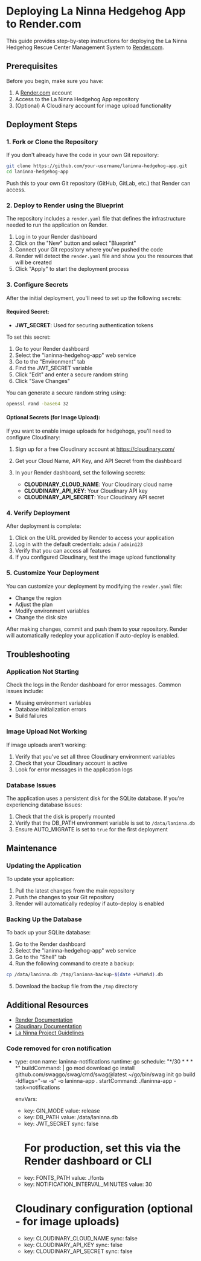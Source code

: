 # Deploying La Ninna Hedgehog App to Render.com

This guide provides step-by-step instructions for deploying the La Ninna Hedgehog Rescue Center Management System to [Render.com](https://render.com).

## Prerequisites

Before you begin, make sure you have:

1. A [Render.com](https://render.com) account
2. Access to the La Ninna Hedgehog App repository
3. (Optional) A Cloudinary account for image upload functionality

## Deployment Steps

### 1. Fork or Clone the Repository

If you don't already have the code in your own Git repository:

```bash
git clone https://github.com/your-username/laninna-hedgehog-app.git
cd laninna-hedgehog-app
```

Push this to your own Git repository (GitHub, GitLab, etc.) that Render can access.

### 2. Deploy to Render using the Blueprint

The repository includes a `render.yaml` file that defines the infrastructure needed to run the application on Render.

1. Log in to your Render dashboard
2. Click on the "New" button and select "Blueprint"
3. Connect your Git repository where you've pushed the code
4. Render will detect the `render.yaml` file and show you the resources that will be created
5. Click "Apply" to start the deployment process

### 3. Configure Secrets

After the initial deployment, you'll need to set up the following secrets:

#### Required Secret:

- **JWT_SECRET**: Used for securing authentication tokens

To set this secret:

1. Go to your Render dashboard
2. Select the "laninna-hedgehog-app" web service
3. Go to the "Environment" tab
4. Find the JWT_SECRET variable
5. Click "Edit" and enter a secure random string
6. Click "Save Changes"

You can generate a secure random string using:

```bash
openssl rand -base64 32
```

#### Optional Secrets (for Image Upload):

If you want to enable image uploads for hedgehogs, you'll need to configure Cloudinary:

1. Sign up for a free Cloudinary account at https://cloudinary.com/
2. Get your Cloud Name, API Key, and API Secret from the dashboard
3. In your Render dashboard, set the following secrets:

   - **CLOUDINARY_CLOUD_NAME**: Your Cloudinary cloud name
   - **CLOUDINARY_API_KEY**: Your Cloudinary API key
   - **CLOUDINARY_API_SECRET**: Your Cloudinary API secret

### 4. Verify Deployment

After deployment is complete:

1. Click on the URL provided by Render to access your application
2. Log in with the default credentials: `admin` / `admin123`
3. Verify that you can access all features
4. If you configured Cloudinary, test the image upload functionality

### 5. Customize Your Deployment

You can customize your deployment by modifying the `render.yaml` file:

- Change the region
- Adjust the plan
- Modify environment variables
- Change the disk size

After making changes, commit and push them to your repository. Render will automatically redeploy your application if auto-deploy is enabled.

## Troubleshooting

### Application Not Starting

Check the logs in the Render dashboard for error messages. Common issues include:

- Missing environment variables
- Database initialization errors
- Build failures

### Image Upload Not Working

If image uploads aren't working:

1. Verify that you've set all three Cloudinary environment variables
2. Check that your Cloudinary account is active
3. Look for error messages in the application logs

### Database Issues

The application uses a persistent disk for the SQLite database. If you're experiencing database issues:

1. Check that the disk is properly mounted
2. Verify that the DB_PATH environment variable is set to `/data/laninna.db`
3. Ensure AUTO_MIGRATE is set to `true` for the first deployment

## Maintenance

### Updating the Application

To update your application:

1. Pull the latest changes from the main repository
2. Push the changes to your Git repository
3. Render will automatically redeploy if auto-deploy is enabled

### Backing Up the Database

To back up your SQLite database:

1. Go to the Render dashboard
2. Select the "laninna-hedgehog-app" web service
3. Go to the "Shell" tab
4. Run the following command to create a backup:

```bash
cp /data/laninna.db /tmp/laninna-backup-$(date +%Y%m%d).db
```

5. Download the backup file from the `/tmp` directory

## Additional Resources

- [Render Documentation](https://render.com/docs)
- [Cloudinary Documentation](https://cloudinary.com/documentation)
- [La Ninna Project Guidelines](PROJECT_GUIDELINES.md)

### Code removed for cron notification


- type: cron
  name: laninna-notifications
  runtime: go
  schedule: "*/30 * * * *"
  buildCommand: |
  go mod download
  go install github.com/swaggo/swag/cmd/swag@latest
  ~/go/bin/swag init
  go build -ldflags="-w -s" -o laninna-app .
  startCommand: ./laninna-app -task=notifications

  envVars:
   - key: GIN_MODE
     value: release
   - key: DB_PATH
     value: /data/laninna.db
   - key: JWT_SECRET
     sync: false
     # For production, set this via the Render dashboard or CLI
   - key: FONTS_PATH
     value: ./fonts
   - key: NOTIFICATION_INTERVAL_MINUTES
     value: 30
  # Cloudinary configuration (optional - for image uploads)
   - key: CLOUDINARY_CLOUD_NAME
     sync: false
   - key: CLOUDINARY_API_KEY
     sync: false
   - key: CLOUDINARY_API_SECRET
     sync: false
